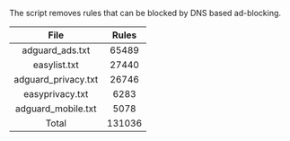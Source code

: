 The script removes rules that can be blocked by DNS based ad-blocking.


| File | Rules |
|:----:|:-----:|
| adguard_ads.txt | 65489 |
| easylist.txt | 27440 |
| adguard_privacy.txt | 26746 |
| easyprivacy.txt | 6283 |
| adguard_mobile.txt | 5078 |
| Total | 131036 |